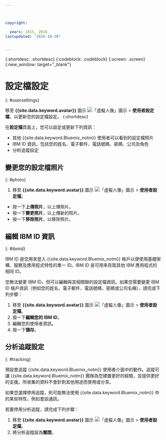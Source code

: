 ```yaml
---



copyright:

  years: 2015, 2016
lastupdated: "2016-10-20"


---
```


{:shortdesc: .shortdesc}
{:codeblock: .codeblock}
{:screen: .screen}
{:new_window: target="_blank"}

# 設定檔設定
{: #usersettings}

移至 **{{site.data.keyword.avatar}}** 圖示 ![「虛擬人像」圖示](../icons/i-avatar-icon.svg) &gt; **使用者設定檔**，以更新您的設定檔設定。
{:shortdesc}

 在**設定檔**頁面上，您可以設定或更新下列資訊：

 * 其他 {{site.data.keyword.Bluemix_notm}} 使用者可以看到的設定檔照片
 * IBM ID 資訊，包括您的姓名、電子郵件、電話號碼、密碼、公司及角色
 * 分析追蹤設定

## 變更您的設定檔照片
{: #photo}

1. 移至 **{{site.data.keyword.avatar}}** 圖示 ![「虛擬人像」圖示](../icons/i-avatar-icon.svg) &gt; **使用者設定檔**。

* 按一下**上傳照片**，以上傳照片。
* 按一下**變更照片**，以上傳新的照片。
* 按一下**移除照片**，以移除照片。

## 編輯 IBM ID 資訊
{: #ibmid}

IBM ID 是您用來登入 {{site.data.keyword.Bluemix_notm}} 帳戶以便使用基礎架構、服務及應用程式特性的單一 ID。IBM ID 是可用來存取其他 IBM 應用程式的相同 ID。 

您無法變更 IBM ID，但可以編輯與其相關聯的設定檔資訊。如果您需要變更 IBM ID 帳戶資訊（例如您的姓名、電子郵件、電話號碼、密碼或公司名稱），請完成下列步驟：

1. 移至 **{{site.data.keyword.avatar}}** 圖示 ![「虛擬人像」圖示](../icons/i-avatar-icon.svg) &gt; **使用者設定檔**。
2. 按一下**編輯您的 IBM ID**。
3. 編輯您的使用者資訊。
4. 按一下**儲存**。

## 分析追蹤設定
{: #tracking}

預設會追蹤 {{site.data.keyword.Bluemix_notm}} 使用者介面中的動作。追蹤可讓 {{site.data.keyword.Bluemix_notm}} 團隊為您建置更好的經驗，並提供更好的支援。所收集的資料不會針對其他用途而使用或分享。

如果您選擇停用追蹤，則可能無法使用 {{site.data.keyword.Bluemix_notm}} 中的某些特性，例如會談通訊。

若要停用分析追蹤，請完成下列步驟：

1. 移至 **{{site.data.keyword.avatar}}** 圖示 ![「虛擬人像」圖示](../icons/i-avatar-icon.svg) &gt; **使用者設定檔**。
2. 將分析追蹤設為**關閉**。

